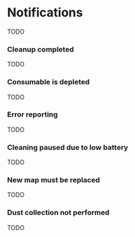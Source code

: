 # Notifications

TODO

### Cleanup completed

TODO

### Consumable is depleted

TODO

### Error reporting

TODO

### Cleaning paused due to low battery

TODO

### New map must be replaced

TODO

### Dust collection not performed

TODO